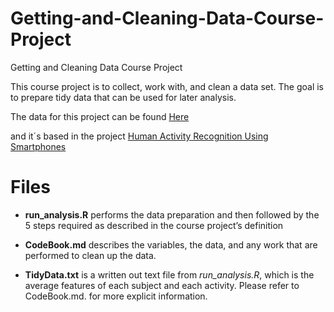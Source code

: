 # Getting-and-Cleaning-Data-Course-Project
Getting and Cleaning Data Course Project

This course project is to collect, work with, and clean a data set. The goal is to prepare tidy data that can be used for later analysis.

The data for this project can be found [Here](https://d396qusza40orc.cloudfront.net/getdata%2Fprojectfiles%2FUCI%20HAR%20Dataset.zip) 


and it´s based in the project [Human Activity Recognition Using Smartphones](http://archive.ics.uci.edu/ml/datasets/Human+Activity+Recognition+Using+Smartphones)

# Files

* **run_analysis.R** performs the data preparation and then followed by the 5 steps required as described in the course project’s definition

* **CodeBook.md** describes the variables, the data, and any work that are performed to clean up the data.

* **TidyData.txt** is a written out text file from *run_analysis.R*, which is the average features of each subject and each activity. Please refer to CodeBook.md. for more explicit information.